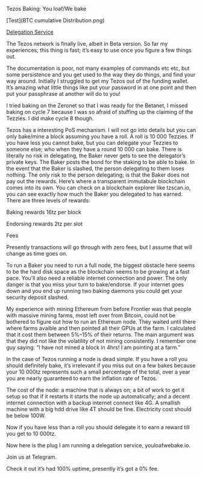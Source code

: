 Tezos Baking: You loaf/We bake

[Test](BTC cumulative Distribution.png)

[Delegation Service](https://youloafwebake.io/)

The Tezos network is finally live, albeit in Beta version. So far my experiences; this thing is fast; it’s easy to use once you figure a few things out.

The documentation is poor, not many examples of commands etc etc, but some persistence and you get used to the way they do things, and find your way around. Initially I struggled to get my Tezos out of the funding wallet. It’s amazing what little things like put your password in at one point and then put your passphrase at another will do to you!

I tried baking on the Zeronet so that I was ready for the Betanet, I missed baking on cycle 7 because I was so afraid of stuffing up the claiming of the Tezzies. I did make cycle 8 though.

Tezos has a interesting PoS mechanism. I will not go into details but you can only bake/mine a block assuming you have a roll. A roll is 10 000 Tezzies. If you have less you cannot bake, but you can delegate your Tezzies to someone else; who when they have a round 10 000 can bake. There is literally no risk in delegating, the Baker never gets to see the delegator’s private keys. The Baker posts the bond for the staking to be able to bake. In the event that the Baker is slashed, the person delegating to them loses nothing. The only risk to the person delegating; is that the Baker does not pay out the rewards. Here’s where a transparent immutabule blockchain comes into its own. You can check on a blockchain explorer like tzscan.io, you can see exactly how much the Baker you delegated to has earned. There are three levels of rewards:

Baking rewards 16tz per block

Endorsing rewards 2tz per slot

Fees

Presently transactions will go through with zero fees, but I assume that will change as time goes on.

To run a Baker you need to run a full node, the biggest obstacle here seems to be the hard disk space as the blockchain seems to be growing at a fast pace. You’ll also need a reliable internet connection and power. The only danger is that you miss your turn to bake/endorse. If your internet goes down and you end up running two baking daemons you could get your security deposit slashed.

My experience with mining Ethereum from before Frontier was that people with massive mining farms, most left over from Bitcoin, could not be bothered to figure out how to run an Ethereum node. They waited until there where farms avaible and then pointed all their GPUs at the farm. I calculated that it cost them between 5%–15% of their returns. The main argument was that they did not like the volatility of not mining consistently. I remember one guy saying: “I have not mined a block in 4hrs! I am pointing at a farm.”

In the case of Tezos running a node is dead simple. If you have a roll you should definitely bake, it’s irrelevant if you miss out on a few bakes because your 10 000tz represents such a small percentage of the total, over a year you are nearly guaranteed to earn the inflation rate of Tezos.

The cost of the node: a machine that is always on; a bit of work to get it setup so that if it restarts it starts the node up automatically; and a decent internet connection with a backup internet connect like 4G. A smallish machine with a big hdd drive like 4T should be fine. Electricity cost should be below 100W.

Now if you have less than a roll you should delegate it to earn a reward till you get to 10 000tz.

Now here is the plug I am running a delegation service, youloafwebake.io.

Join us at Telegram.

Check it out it’s had 100% uptime, presently it’s got a 0% fee.

